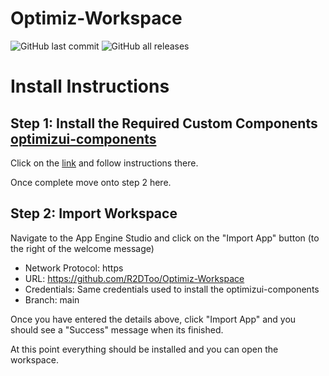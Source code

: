 # Optimiz-Workspace

![GitHub last commit](https://img.shields.io/github/last-commit/R2DToo/Optimiz-Workspace)
![GitHub all releases](https://img.shields.io/github/downloads/R2DToo/Optimiz-Workspace/total)

# Install Instructions

## Step 1: Install the Required Custom Components [optimizui-components](https://github.com/R2DToo/optimizui-components)

Click on the [link](https://github.com/R2DToo/optimizui-components) and follow instructions there. 

Once complete move onto step 2 here.

## Step 2: Import Workspace

Navigate to the App Engine Studio and click on the "Import App" button (to the right of the welcome message)

- Network Protocol: https
- URL: https://github.com/R2DToo/Optimiz-Workspace
- Credentials: Same credentials used to install the optimizui-components
- Branch: main

Once you have entered the details above, click "Import App" and you should see a "Success" message when its finished. 

At this point everything should be installed and you can open the workspace.
